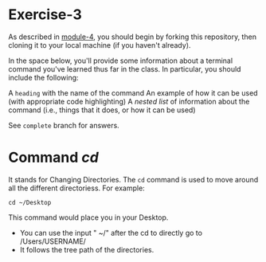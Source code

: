 # Exercise-3

As described in [module-4](https://github.com/INFO-201/m4-git-intro), you should begin by forking this repository, then cloning it to your local machine (if you haven't already).

In the space below, you'll provide some information about a terminal command you've learned thus far in the class. In particular, you should include the following:

A `heading` with the name of the command
An example of how it can be used (with appropriate code highlighting)
A _nested list_ of information about the command (i.e., things that it does, or how it can be used)

See `complete` branch for answers.


# Command _**cd**_

It stands for Changing Directories. The `cd` command is used to move around all the different directoriess. For example:

`cd ~/Desktop`

This command would place you in your Desktop.

- You can use the input " ~/" after the cd to directly go to /Users/USERNAME/
- It follows the tree path of the directories.